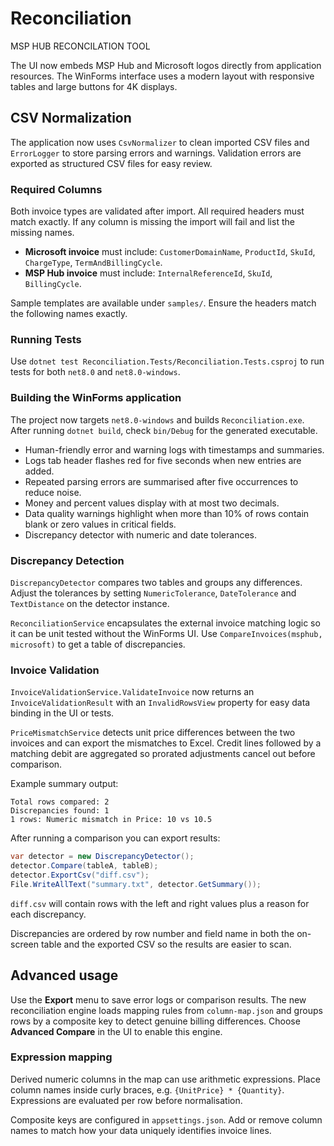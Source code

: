 # Reconciliation
MSP HUB RECONCILATION TOOL

The UI now embeds MSP Hub and Microsoft logos directly from application resources.
The WinForms interface uses a modern layout with responsive tables and large buttons for 4K displays.

## CSV Normalization
The application now uses `CsvNormalizer` to clean imported CSV files and `ErrorLogger` to store parsing errors and warnings. Validation errors are exported as structured CSV files for easy review.

### Required Columns
Both invoice types are validated after import. All required headers must match exactly.
If any column is missing the import will fail and list the missing names.

- **Microsoft invoice** must include: `CustomerDomainName`, `ProductId`, `SkuId`, `ChargeType`, `TermAndBillingCycle`.
- **MSP Hub invoice** must include: `InternalReferenceId`, `SkuId`, `BillingCycle`.

Sample templates are available under `samples/`. Ensure the headers match the following names exactly.

### Running Tests
Use `dotnet test Reconciliation.Tests/Reconciliation.Tests.csproj` to run tests for both `net8.0` and `net8.0-windows`.

### Building the WinForms application
The project now targets `net8.0-windows` and builds `Reconciliation.exe`.
After running `dotnet build`, check `bin/Debug` for the generated executable.

- Human-friendly error and warning logs with timestamps and summaries.
- Logs tab header flashes red for five seconds when new entries are added.
- Repeated parsing errors are summarised after five occurrences to reduce noise.
- Money and percent values display with at most two decimals.
- Data quality warnings highlight when more than 10% of rows contain blank or zero values in critical fields.
- Discrepancy detector with numeric and date tolerances.

### Discrepancy Detection
`DiscrepancyDetector` compares two tables and groups any differences. Adjust the
tolerances by setting `NumericTolerance`, `DateTolerance` and `TextDistance` on
the detector instance.

`ReconciliationService` encapsulates the external invoice matching logic so it
can be unit tested without the WinForms UI. Use
`CompareInvoices(msphub, microsoft)` to get a table of discrepancies.

### Invoice Validation
`InvoiceValidationService.ValidateInvoice` now returns an `InvoiceValidationResult`
with an `InvalidRowsView` property for easy data binding in the UI or tests.

`PriceMismatchService` detects unit price differences between the two invoices
and can export the mismatches to Excel. Credit lines followed by a matching
debit are aggregated so prorated adjustments cancel out before comparison.

Example summary output:

```
Total rows compared: 2
Discrepancies found: 1
1 rows: Numeric mismatch in Price: 10 vs 10.5
```

After running a comparison you can export results:

```csharp
var detector = new DiscrepancyDetector();
detector.Compare(tableA, tableB);
detector.ExportCsv("diff.csv");
File.WriteAllText("summary.txt", detector.GetSummary());
```

`diff.csv` will contain rows with the left and right values plus a reason for
each discrepancy.

Discrepancies are ordered by row number and field name in both the on-screen
table and the exported CSV so the results are easier to scan.

## Advanced usage
Use the **Export** menu to save error logs or comparison results.
The new reconciliation engine loads mapping rules from `column-map.json` and
groups rows by a composite key to detect genuine billing differences.
Choose **Advanced Compare** in the UI to enable this engine.

### Expression mapping
Derived numeric columns in the map can use arithmetic expressions. Place column
names inside curly braces, e.g. `{UnitPrice} * {Quantity}`. Expressions are
evaluated per row before normalisation.

Composite keys are configured in `appsettings.json`. Add or remove column names
to match how your data uniquely identifies invoice lines.



